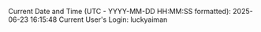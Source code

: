 Current Date and Time (UTC - YYYY-MM-DD HH:MM:SS formatted): 2025-06-23 16:15:48
Current User's Login: luckyaiman
